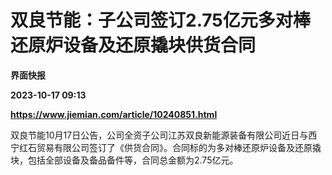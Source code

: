 # 双良节能：子公司签订2.75亿元多对棒还原炉设备及还原撬块供货合同
**界面快报**

**2023-10-17 09:13**

**https://www.jiemian.com/article/10240851.html**

双良节能10月17日公告，公司全资子公司江苏双良新能源装备有限公司近日与西宁红石贸易有限公司签订了《供货合同》。合同标的为多对棒还原炉设备及还原撬块，包括全部设备及备品备件等，合同总金额为2.75亿元。